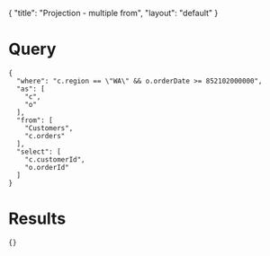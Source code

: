 {
	"title": "Projection - multiple from",
	"layout": "default"
}
# Query
	{
	  "where": "c.region == \"WA\" && o.orderDate >= 852102000000", 
	  "as": [
	    "c", 
	    "o"
	  ], 
	  "from": [
	    "Customers", 
	    "c.orders"
	  ], 
	  "select": [
	    "c.customerId", 
	    "o.orderId"
	  ]
	}
# Results
	{}
